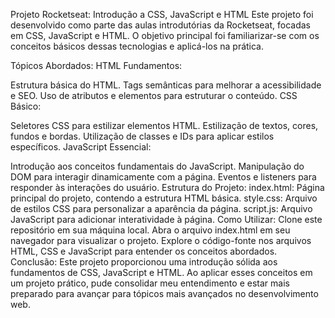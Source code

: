 Projeto Rocketseat: 
Introdução a CSS, JavaScript e HTML
Este projeto foi desenvolvido como parte das aulas introdutórias da Rocketseat, focadas em CSS, JavaScript e HTML. O objetivo principal foi familiarizar-se com os conceitos básicos dessas tecnologias e aplicá-los na prática.

Tópicos Abordados:
HTML Fundamentos:

Estrutura básica do HTML.
Tags semânticas para melhorar a acessibilidade e SEO.
Uso de atributos e elementos para estruturar o conteúdo.
CSS Básico:

Seletores CSS para estilizar elementos HTML.
Estilização de textos, cores, fundos e bordas.
Utilização de classes e IDs para aplicar estilos específicos.
JavaScript Essencial:

Introdução aos conceitos fundamentais do JavaScript.
Manipulação do DOM para interagir dinamicamente com a página.
Eventos e listeners para responder às interações do usuário.
Estrutura do Projeto:
index.html: Página principal do projeto, contendo a estrutura HTML básica.
style.css: Arquivo de estilos CSS para personalizar a aparência da página.
script.js: Arquivo JavaScript para adicionar interatividade à página.
Como Utilizar:
Clone este repositório em sua máquina local.
Abra o arquivo index.html em seu navegador para visualizar o projeto.
Explore o código-fonte nos arquivos HTML, CSS e JavaScript para entender os conceitos abordados.
Conclusão:
Este projeto proporcionou uma introdução sólida aos fundamentos de CSS, JavaScript e HTML. Ao aplicar esses conceitos em um projeto prático, pude consolidar meu entendimento e estar mais preparado para avançar para tópicos mais avançados no desenvolvimento web.
